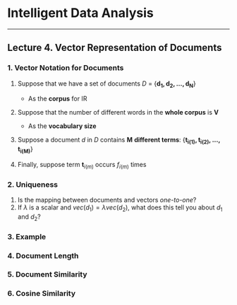 # Intelligent Data Analysis

---

## Lecture 4. Vector Representation of Documents



### 1. Vector Notation for Documents

1. Suppose that we have a set of documents $D$ = {$\mathbf {d_1, d_2, ..., d_N}$} 
   - As the **corpus** for IR

2. Suppose that the number of different words in the **whole corpus** is $\mathbf V$
   - As the **vocabulary size**

3. Suppose a document $d$ in $D$ contains $\mathbf M$ **different terms**: {$\mathbf {t_{i(1)}, t_{i(2)}, ..., t_{i(M)}}$}
4. Finally, suppose term $\mathbf t_{i(m)}$ occurs $f_{i(m)}$ times



### 2. Uniqueness

1. Is the mapping between documents and vectors *one-to-one*?
2. If $\lambda$ is a scalar and $vec(d_1) = \lambda vec(d_2)$, what does this tell you about $d_1$ and $d_2$?



### 3. Example



### 4. Document Length



### 5. Document Similarity



### 6. Cosine Similarity


